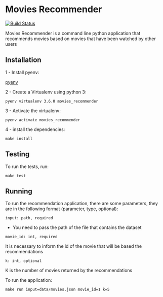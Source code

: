 # Movies Recommender

[![Build Status](https://travis-ci.org/nicolasmota/movies-recommender.svg?branch=master)](https://travis-ci.org/nicolasmota/movies-recommender)


Movies Recommender is a command line python application that recommends movies based on movies that have been watched by other users

## Installation

1 - Install pyenv:

[pyenv](https://github.com/pyenv/pyenv#installation)

2 - Create a Virtualenv using python 3:

```
pyenv virtualenv 3.6.0 movies_recommender
``` 

3 - Activate the virtualenv:

```
pyenv activate movies_recommender
```

4 - install the dependencies:

```
make install
```

## Testing

To run the tests, run:
```
make test
```

## Running

To run the recommendation application, there are some parameters, they are in the following format (parameter, type, optional):

`
input: path, required
`

* You need to pass the path of the file that contains the dataset

`
movie_id: int, required
`

It is necessary to inform the id of the movie that will be based the recommendations

`
k: int, optional
`

K is the number of movies returned by the recommendations


To run the application:
```
make run input=data/movies.json movie_id=1 k=5
```
